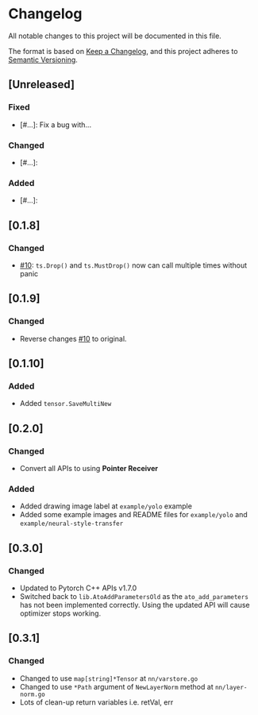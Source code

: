 # Changelog
All notable changes to this project will be documented in this file.

The format is based on [Keep a Changelog](https://keepachangelog.com/en/1.0.0/),
and this project adheres to [Semantic Versioning](https://semver.org/spec/v2.0.0.html).

## [Unreleased]

### Fixed
- [#...]: Fix a bug with...

### Changed
- [#...]: 

### Added
- [#...]: 


## [0.1.8]

### Changed
- [#10]: `ts.Drop()` and `ts.MustDrop()` now can call multiple times without panic

## [0.1.9]

### Changed
- Reverse changes [#10] to original.

## [0.1.10]

### Added
- Added `tensor.SaveMultiNew`

[#10]: https://github.com/sugarme/gotch/issues/10

## [0.2.0]

### Changed
- Convert all APIs to using **Pointer Receiver**

### Added
- Added drawing image label at `example/yolo` example
- Added some example images and README files for `example/yolo` and `example/neural-style-transfer`

## [0.3.0]

### Changed
- Updated to Pytorch C++ APIs v1.7.0
- Switched back to `lib.AtoAddParametersOld` as the `ato_add_parameters` has not been implemented correctly. Using the updated API will cause optimizer stops working.

## [0.3.1]

### Changed
- Changed to use `map[string]*Tensor` at `nn/varstore.go`
- Changed to use `*Path` argument of `NewLayerNorm` method at `nn/layer-norm.go`
- Lots of clean-up return variables i.e. retVal, err

